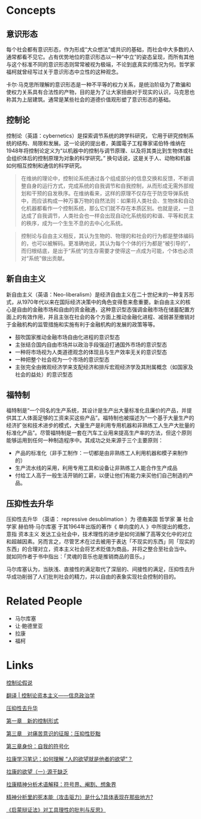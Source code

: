 # Concepts

## 意识形态

每个社会都有意识形态，作为形成“大众想法”或共识的基础，而社会中大多数的人通常都看不见它。占有优势地位的意识形态以一种“中立”的姿态呈现，而所有其他与这个标准不同的意识形态则常常被视为极端，不论到底真实的情况为何。哲学家福柯就曾经写过关于意识形态中立性的这种观念。

卡尔·马克思所理解的意识形态是一种不平等的权力关系，是统治阶级为了欺骗和使权力关系具有合法性的产物，目的是为了让大家扭曲对于现实的认识，马克思也称其为上层建筑。通常是某些社会的道德价值观形塑了意识形态的基础。

## 控制论
控制论（英語：cybernetics）是探索调节系统的跨学科研究， 它用于研究控制系统的结构、局限和发展。这一论说的提出者，美國電子工程專家诺伯特·维纳在1948年将控制论定义为“以机器中的控制与调节原理、以及将其类比到生物体或社会组织体后的控制原理为对象的科学研究。”  换句话说，这是关于人、动物和机器如何相互控制和通信的科学研究。

> 在维纳的理论中，控制论系统通过各个组成部分的信息交换和反馈，不断调整自身的运行方式，完成系统的自我调节和自我控制，从而形成无需外部规划和干预的自发秩序。在维纳看来，这样的原理不仅存在于防空导弹系统中，而应该构成一种万事万物的自然法则：如果将人类社会、生物体和自动化机器都看作一个控制系统，那么它们就不存在本质区别。也就是说，一旦达成了自我调节，人类社会也一样会出现自动化系统般的和谐、平等和民主的秩序，成为一个生生不息的去中心化系统。

> 控制论与自由主义相反，其认为生物的、物理的和社会的行为都是整体编码的，也可以被解码。更准确地说，其认为每个个体的行为都是“被引导的”，而归根结底，是出于“系统”的生存需要才使得这一点成为可能，个体也必须对“系统”做出贡献。

## 新自由主义

新自由主义（英语：Neo-liberalism）是经济自由主义在二十世纪末的一种复苏形式，从1970年代以来在国际经济决策中的角色变得愈来愈重要。新自由主义的核心是自由的金融市场和自由的资金融通，这种意识型态强调金融市场在储蓄配置方面上的有效作用，并且主张在社会的各个方面上推动金融化进程、减弱甚至撤销对于金融机构的监管措施和实施有利于金融机构的发展的政策等等。

   - 鼓吹国家推动金融市场自由化进程的意识型态
   - 主张结合国内自由市场并以政治手段强迫打通国外市场的意识型态
   - 一种将市场视为人类道德观念的体现且与生产效率无关的意识型态
   - 一种把整个社会视为一个市场的意识型态
   - 主张完全由微观经济学来支配经济和排斥宏观经济学及其附属概念（如国家及社会的益处）的意识型态


## 福特制

福特制是“一个同名的生产系统，其设计是生产出大量标准化且廉价的产品，并提供其工人体面足够的工资来买这些产品”。福特制也被描述为“一个基于大量生产的经济扩张和技术进步的模式，大量生产是利用专用机器和非熟练工人生产大批量的标准化产品”。尽管福特制是一套在汽车工业用来提高生产率的方法，但这个原则能够运用到任何一种制造程序中。其成功之处来源于三个主要原则：

  - 产品的标准化（非手工制作：一切都是由非熟练工人利用机器和模子来制作的）
  - 生产流水线的采用，利用专用工具和设备让非熟练工人能合作生产成品
  - 付给工人高于一般生活开销的工薪，以便让他们有能力来买他们自己制造的产品。

## 压抑性去升华

压抑性去升华 （英语： repressive desublimation ）为 德裔美国 哲学家 兼 社会学家 赫伯特·马尔库塞 于其1964年出版的著作《 单向度的人 》中所提出的概念，意指 资本主义 发达工业社会中，技术理性的进步是如何消解了高等文化中的对立和超越因素。另而言之，尽管艺术在过去被用于表达「不现实的东西」同「现实的东西」的合理对立，资本主义社会将艺术贬值为商品，并将之整合至社会当中。 就如同作者于书中指出：「灵魂的音乐也是推销商品的音乐。」

马尔库塞认为，当肤浅、直接性的满足取代了深层的、间接性的满足，压抑性去升华成功削弱了人们批判社会的精力，并以自由的表象实现社会控制的目的。 

# Related People
- 马尔库塞
- 让·鲍德里亚
- 拉康
- 福柯

# Links
[控制论假说](https://zhuanlan.zhihu.com/p/430964919)

[翻译 | 控制论资本主义——信息政治学](https://zhuanlan.zhihu.com/p/695632532)

[压抑性去升华](https://zh.wikipedia.org/wiki/%E5%A3%93%E6%8A%91%E6%80%A7%E5%8E%BB%E6%98%87%E8%8F%AF)

[第一章　新的控制形式](https://www.marxists.org/chinese/marcuse/marxist.org-chinese-marcuse-1964-3.htm)

[第三章　对痛苦意识的征服：压抑性贬黜](https://www.marxists.org/chinese/marcuse/marxist.org-chinese-marcuse-1964-5.htm)

[第三章身份：自我的符号化](docs/第三章身份：自我的符号化.md)

[拉康学习笔记：如何理解 “人的欲望就是他者的欲望”？](https://zhuanlan.zhihu.com/p/409614258)

[拉康的欲望（一）·源于缺乏](https://zhuanlan.zhihu.com/p/129262021)

[拉康精神分析术语解释：符号界、阉割、想象界](https://zhuanlan.zhihu.com/p/351576528)

[精神分析里的死本能（攻击驱力）是什么?具体表现在那些地方?](https://www.zhihu.com/question/24064732?utm_id=0)

[《启蒙辩证法》对工具理性的批判与反思》](https://www.hanspub.org/journal/PaperInformation?paperID=50117)
